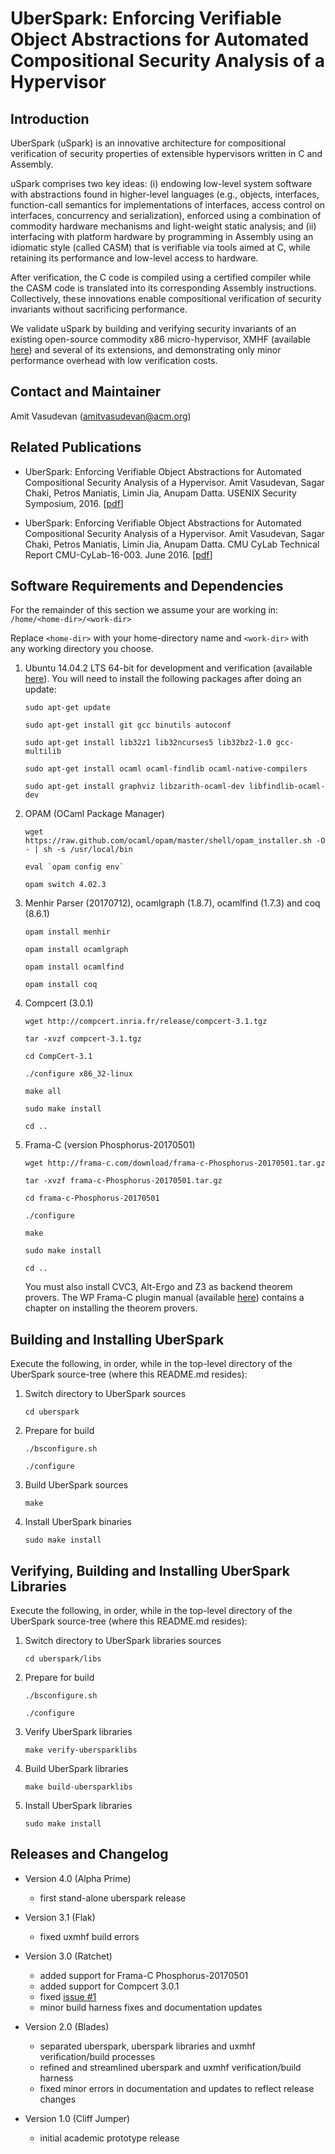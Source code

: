 # UberSpark: Enforcing Verifiable Object Abstractions for Automated Compositional Security Analysis of a Hypervisor



## Introduction
UberSpark (uSpark) is an innovative architecture for
compositional verification of security properties of extensible
hypervisors written in C and Assembly.

uSpark comprises two key ideas: 
(i) endowing low-level system software with abstractions found 
in higher-level languages (e.g., objects,
interfaces, function-call semantics for implementations of
interfaces, access control on interfaces, concurrency and
serialization), enforced using a combination of commodity
hardware mechanisms and light-weight static analysis; and
(ii) interfacing with platform hardware by programming
in Assembly using an idiomatic style (called CASM) that is
verifiable via tools aimed at C, while retaining its performance
and low-level access to hardware.

After verification, the C code is compiled using a
certified compiler while the CASM code is translated into its
corresponding Assembly instructions.
Collectively, these innovations
enable compositional verification of security invariants without
sacrificing performance.

We validate uSpark by building and verifying security invariants of an 
existing open-source commodity x86 micro-hypervisor, XMHF (available [here](http://xmhf.org))
and several of its extensions, and demonstrating only minor
performance overhead with low verification costs.



## Contact and Maintainer
Amit Vasudevan (amitvasudevan@acm.org)



## Related Publications

* UberSpark: Enforcing Verifiable Object Abstractions for Automated Compositional Security Analysis of a Hypervisor. Amit Vasudevan, Sagar Chaki, Petros Maniatis, Limin Jia, Anupam Datta. USENIX Security Symposium, 2016. [[pdf](http://hypcode.org/paper-uberspark-xmhf-USENIXSEC-2016.pdf)]

* UberSpark: Enforcing Verifiable Object Abstractions for Automated Compositional Security Analysis of a Hypervisor. Amit Vasudevan, Sagar Chaki, Petros Maniatis, Limin Jia, Anupam Datta. CMU CyLab Technical Report CMU-CyLab-16-003. June 2016. [[pdf](http://hypcode.org/tr_CMUCyLab16003.pdf)]


## Software Requirements and Dependencies

For the remainder of this section we assume your are working in: `/home/<home-dir>/<work-dir>`

Replace `<home-dir>` with your home-directory name and `<work-dir>` with any working directory 
you choose.


1.	Ubuntu 14.04.2 LTS 64-bit for development and verification (available [here](http://old-releases.ubuntu.com/releases/14.04.2/ubuntu-14.04.2-desktop-amd64.iso)).
   	You will need to install the following packages after doing an update:
   	
   	`sudo apt-get update`

   	`sudo apt-get install git gcc binutils autoconf` 

   	`sudo apt-get install lib32z1 lib32ncurses5 lib32bz2-1.0 gcc-multilib`

	`sudo apt-get install ocaml ocaml-findlib ocaml-native-compilers`

	`sudo apt-get install graphviz libzarith-ocaml-dev libfindlib-ocaml-dev`


2.	OPAM (OCaml Package Manager)

	`wget https://raw.github.com/ocaml/opam/master/shell/opam_installer.sh -O - | sh -s /usr/local/bin`

	`` eval `opam config env` ``
		
	`opam switch 4.02.3`


3.	Menhir Parser (20170712), ocamlgraph (1.8.7), ocamlfind (1.7.3) and coq (8.6.1)

	`opam install menhir`

	`opam install ocamlgraph`

	`opam install ocamlfind`
	
	`opam install coq`


4.	Compcert (3.0.1)

	`wget http://compcert.inria.fr/release/compcert-3.1.tgz`

	`tar -xvzf compcert-3.1.tgz`

	`cd CompCert-3.1`

	`./configure x86_32-linux`

	`make all`

	`sudo make install`

	`cd ..`


5.	Frama-C (version Phosphorus-20170501)

	`wget http://frama-c.com/download/frama-c-Phosphorus-20170501.tar.gz`

	`tar -xvzf frama-c-Phosphorus-20170501.tar.gz`

	`cd frama-c-Phosphorus-20170501`

	`./configure`

	`make`

	`sudo make install`

	`cd ..`
	
 	You must also install CVC3, Alt-Ergo and Z3 as backend theorem provers. The WP Frama-C plugin manual
 	(available [here](http://frama-c.com/download/wp-manual-Phosphorus-20170501.pdf)) contains a chapter on
 	installing the theorem provers.


## Building and Installing UberSpark

Execute the following, in order, while in the top-level 
directory of the UberSpark 
source-tree (where this README.md resides):

1.	Switch directory to UberSpark sources
   
	`cd uberspark`


2.	Prepare for build
   
	`./bsconfigure.sh`
   
	`./configure`
      
      
3.  Build UberSpark sources

	`make`


4.  Install UberSpark binaries

	`sudo make install`



## Verifying, Building and Installing UberSpark Libraries

Execute the following, in order, while in the top-level 
directory of the UberSpark 
source-tree (where this README.md resides):

1.	Switch directory to UberSpark libraries sources
   
	`cd uberspark/libs`


2.	Prepare for build
   
	`./bsconfigure.sh`
   
	`./configure`


3.  Verify UberSpark libraries 

	`make verify-ubersparklibs`


4.  Build UberSpark libraries

	`make build-ubersparklibs`


5.  Install UberSpark libraries

	`sudo make install`




## Releases and Changelog

* Version 4.0 (Alpha Prime)
	* first stand-alone uberspark release

* Version 3.1 (Flak)
	* fixed uxmhf build errors

* Version 3.0 (Ratchet)
	* added support for Frama-C Phosphorus-20170501
	* added support for Compcert 3.0.1
	* fixed [issue #1](https://github.com/hypcode/uberspark/issues/1)
	* minor build harness fixes and documentation updates


* Version 2.0 (Blades)
	* separated uberspark, uberspark libraries and uxmhf verification/build processes
	* refined and streamlined uberspark and uxmhf verification/build harness
	* fixed minor errors in documentation and updates to reflect release changes


* Version 1.0 (Cliff Jumper)
	* initial academic prototype release



